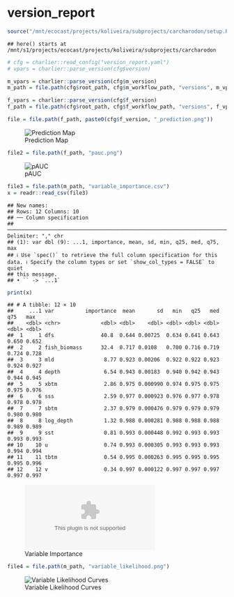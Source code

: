 version_report
================

``` r
source("/mnt/ecocast/projects/koliveira/subprojects/carcharodon/setup.R")
```

    ## here() starts at /mnt/s1/projects/ecocast/projects/koliveira/subprojects/carcharodon

``` r
# cfg = charlier::read_config("version_report.yaml")
# vpars = charlier::parse_version(cfg$version)

m_vpars = charlier::parse_version(cfg$m_version)
m_path = file.path(cfg$root_path, cfg$m_workflow_path, "versions", m_vpars[["major"]], m_vpars[["minor"]], cfg$m_version)

f_vpars = charlier::parse_version(cfg$f_version)
f_path = file.path(cfg$root_path, cfg$f_workflow_path, "versions", f_vpars[["major"]], f_vpars[["minor"]], cfg$f_version)
```

``` r
file = file.path(f_path, paste0(cfg$f_version, "_prediction.png"))
```

<figure>
<img
src="/mnt/s1/projects/ecocast/projects/koliveira/subprojects/carcharodon/workflows/forecast_workflow/versions/v01/0003/v01.0003.07/v01.0003.07_prediction.png"
alt="Prediction Map" />
<figcaption aria-hidden="true">Prediction Map</figcaption>
</figure>

``` r
file2 = file.path(f_path, "pauc.png")
```

<figure>
<img
src="/mnt/s1/projects/ecocast/projects/koliveira/subprojects/carcharodon/workflows/forecast_workflow/versions/v01/0003/v01.0003.07/pauc.png"
alt="pAUC" />
<figcaption aria-hidden="true">pAUC</figcaption>
</figure>

``` r
file3 = file.path(m_path, "variable_importance.csv")
x = readr::read_csv(file3)
```

    ## New names:
    ## Rows: 12 Columns: 10
    ## ── Column specification
    ## ──────────────────────────────────────────────────────────────────────────────────────────────────────────────────────── Delimiter: "," chr
    ## (1): var dbl (9): ...1, importance, mean, sd, min, q25, med, q75, max
    ## ℹ Use `spec()` to retrieve the full column specification for this data. ℹ Specify the column types or set `show_col_types = FALSE` to quiet
    ## this message.
    ## • `` -> `...1`

``` r
print(x)
```

    ## # A tibble: 12 × 10
    ##     ...1 var          importance  mean       sd   min   q25   med   q75   max
    ##    <dbl> <chr>             <dbl> <dbl>    <dbl> <dbl> <dbl> <dbl> <dbl> <dbl>
    ##  1     1 dfs               40.8  0.644 0.00725  0.634 0.641 0.643 0.650 0.652
    ##  2     2 fish_biomass      32.4  0.717 0.0108   0.700 0.716 0.719 0.724 0.728
    ##  3     3 mld                8.77 0.923 0.00206  0.922 0.922 0.923 0.924 0.927
    ##  4     4 depth              6.54 0.943 0.00183  0.940 0.942 0.943 0.944 0.945
    ##  5     5 xbtm               2.86 0.975 0.000990 0.974 0.975 0.975 0.975 0.976
    ##  6     6 sss                2.59 0.977 0.000923 0.976 0.977 0.978 0.978 0.978
    ##  7     7 sbtm               2.37 0.979 0.000476 0.979 0.979 0.979 0.980 0.980
    ##  8     8 log_depth          1.32 0.988 0.000281 0.988 0.988 0.988 0.989 0.989
    ##  9     9 sst                0.81 0.993 0.000448 0.992 0.993 0.993 0.993 0.993
    ## 10    10 u                  0.74 0.993 0.000305 0.993 0.993 0.993 0.994 0.994
    ## 11    11 tbtm               0.54 0.995 0.000263 0.995 0.995 0.995 0.995 0.996
    ## 12    12 v                  0.34 0.997 0.000122 0.997 0.997 0.997 0.997 0.997

<figure>
<embed
src="/mnt/s1/projects/ecocast/projects/koliveira/subprojects/carcharodon/workflows/modeling_workflow/versions/v01/000/v01.000.07/variable_importance.csv" />
<figcaption aria-hidden="true">Variable Importance</figcaption>
</figure>

``` r
file4 = file.path(m_path, "variable_likelihood.png")
```

<figure>
<img
src="/mnt/s1/projects/ecocast/projects/koliveira/subprojects/carcharodon/workflows/modeling_workflow/versions/v01/000/v01.000.07/variable_likelihood.png"
alt="Variable Likelihood Curves" />
<figcaption aria-hidden="true">Variable Likelihood Curves</figcaption>
</figure>
